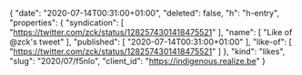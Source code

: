 {
  "date": "2020-07-14T00:31:00+01:00",
  "deleted": false,
  "h": "h-entry",
  "properties": {
    "syndication": [
      "https://twitter.com/zck/status/1282574301418475521"
    ],
    "name": [
      "Like of @zck's tweet"
    ],
    "published": [
      "2020-07-14T00:31:00+01:00"
    ],
    "like-of": [
      "https://twitter.com/zck/status/1282574301418475521"
    ]
  },
  "kind": "likes",
  "slug": "2020/07/f5nlo",
  "client_id": "https://indigenous.realize.be"
}
